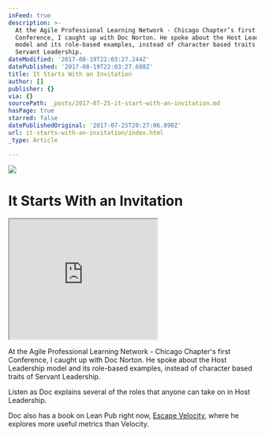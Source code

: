 ```yaml
---
inFeed: true
description: >-
  At the Agile Professional Learning Network - Chicago Chapter’s first
  Conference, I caught up with Doc Norton. He spoke about the Host Leadership
  model and its role-based examples, instead of character based traits of
  Servant Leadership.
dateModified: '2017-08-19T22:03:27.244Z'
datePublished: '2017-08-19T22:03:27.688Z'
title: It Starts With an Invitation
author: []
publisher: {}
via: {}
sourcePath: _posts/2017-07-25-it-start-with-an-invitation.md
hasPage: true
starred: false
datePublishedOriginal: '2017-07-25T20:27:06.890Z'
url: it-starts-with-an-invitation/index.html
_type: Article

---
```

![](https://the-grid-user-content.s3-us-west-2.amazonaws.com/157dd0b7-8898-473c-96d7-d0bb716d7e09.png)

# It Starts With an Invitation

<iframe src="https://the-grid.github.io/ed-userhtml/?g=eJxlkN1qwzAMRl_F-H5Vt5IORt1XGf5RY1HZCrZDlj19nfYuvfv0HaEDutCt2ISqtpXRaCclYPlRWTJqVYs3GiC2xMPHxHbFcmBydc0HLwkwOQyAE1UJCBRgGL5Pw-kTItIYG3wdj7BQaBHOPbWICYFxtH4FO7du-GuQpYM5uWyJYcX6JJtqI1NBFhu2mOXXhn6K6jYFKugbSQZn_X2xJYBWL6vRXavV02v0ecvVF2GmPBqdRStlmWW5zcwdIGa1oLtT27dJ_veVvO3UXXO9wOuh1wexgX1m" height="244" style=""></iframe>

At the Agile Professional Learning Network - Chicago Chapter's first Conference, I caught up with Doc Norton. He spoke about the Host Leadership model and its role-based examples, instead of character based traits of Servant Leadership.

Listen as Doc explains several of the roles that anyone can take on in Host Leadership.

Doc also has a book on Lean Pub right now, [Escape Velocity][0], where he explores more useful metrics than Velocity.

[0]: https://leanpub.com/escapevelocity "Escape Velocity"